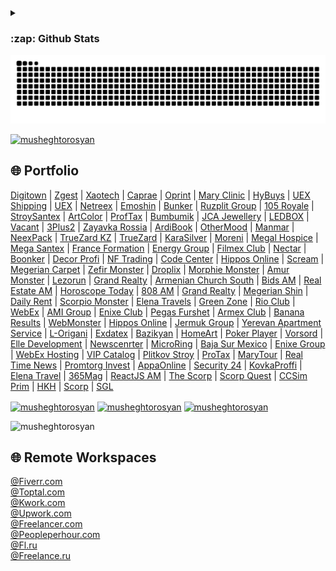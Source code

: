 <details>
  <summary><h3>:zap: Github Stats</h3></summary>
  <picture>
    <source media="(prefers-color-scheme: dark)" srcset="https://github-readme-stats-sigma-five.vercel.app/api?username=ArsenTech&show_icons=true&hide_border=true&theme=vue-dark&count_private=true" />
    <source media="(prefers-color-scheme: light)" srcset="https://github-readme-stats-sigma-five.vercel.app/api?username=ArsenTech&show_icons=true&hide_border=true&theme=vue&count_private=true" />
    <img alt="ArsenTech's Github Stats" src="https://github-readme-stats-sigma-five.vercel.app/api?username=ArsenTech&show_icons=true&hide_border=true&theme=vue&count_private=true" />
  </picture>
  <picture>
    <source media="(prefers-color-scheme: dark)" srcset="https://github-readme-stats-sigma-five.vercel.app/api/top-langs/?username=ArsenTech&layout=compact&theme=vue-dark&count_private=true" />
    <source media="(prefers-color-scheme: light)" srcset="https://github-readme-stats-sigma-five.vercel.app/api/top-langs/?username=ArsenTech&layout=compact&theme=vue&count_private=true" />
    <img alt="Top Languages" src="https://github-readme-stats-sigma-five.vercel.app/api/top-langs/?username=ArsenTech&layout=compact&theme=vue&count_private=true" />
  </picture>
  <picture>
    <source media="(prefers-color-scheme: dark)" srcset="https://github-readme-streak-stats.herokuapp.com/?user=arsentech&theme=vue-dark" />
    <source media="(prefers-color-scheme: light)" srcset="https://github-readme-streak-stats.herokuapp.com/?user=arsentech&theme=vue" />
    <img alt="Current Streak" src="https://github-readme-streak-stats.herokuapp.com/?user=arsentech&theme=vue" alt="arsentech" />
  </picture>
</details>

<picture>
  <source media="(prefers-color-scheme: dark)" srcset="https://raw.githubusercontent.com/ArsenTech/ArsenTech/output/github-contribution-grid-snake-dark.svg" />
  <source media="(prefers-color-scheme: light)" srcset="https://raw.githubusercontent.com/ArsenTech/ArsenTech/output/github-contribution-grid-snake.svg" />
  <img alt="github-snake" src="https://raw.githubusercontent.com/ArsenTech/ArsenTech/output/github-contribution-grid-snake.svg" />
</picture>





<p align="left"> <a href="https://github.com/ryo-ma/github-profile-trophy"><img src="https://github-profile-trophy.vercel.app/?username=musheghtorosyan&theme=matrix&no-frame=true" alt="musheghtorosyan" /></a> </p>


## 🌐 Portfolio



[Digitown](https://digitown.am) | [Zgest](https://zgest.com) | [Xaotech](https://xaotech.io) | [Caprae](https://caprae.am) | [Oprint](https://oprint.am) | [Mary Clinic](https://maryclinic.am) | [HyBuys](https://hybuys.com) | [UEX Shipping](https://uexshipping.com) | [UEX](https://uex.am) | [Netreex](https://netreex.eu) | [Emoshin](https://emoshin.am) | [Bunker](https://bunker.am) | [Ruzplit Group](https://ruzplitgroup.ru) | [105 Royale](https://105royale.com) | [StroySantex](https://stroysantex.ru) | [ArtColor](https://artcolor.am) | [ProfTax](https://proftax.am) | [Bumbumik](https://bumbumik.am) | [JCA Jewellery](https://jcajewellery.com) | [LEDBOX](https://ledbox.am) | [Vacant](https://vacant.am) | [3Plus2](https://3plus2.house) | [Zayavka Rossia](https://zayavka-rossia.ru) | [ArdiBook](https://ardibook.am) | [OtherMood](https://othermood.am) | [Manmar](https://manmar.am) | [NeexPack](https://neexpack.com) | [TrueZard KZ](https://truezard.kz) | [TrueZard](https://truezard.com) | [KaraSilver](https://karasilver.am) | [Moreni](https://moreni.am) | [Megal Hospice](https://megalhospice.com) | [Mega Santex](https://megasantex.ru) | [France Formation](https://franceformation.am) | [Energy Group](https://energygroup.com) | [Filmex Club](https://filmex.club) | [Nectar](http://nectar.am) | [Boonker](https://boonker.am) | [Decor Profi](https://decorprofi.ru) | [NF Trading](https://nftrading.com) | [Code Center](https://codecenter.am) | [Hippos Online](https://hippos.online) | [Scream](https://scream.am) | [Megerian Carpet](https://megeriancarpet.am) | [Zefir Monster](https://zefir.monster) | [Droplix](https://droplix.co) | [Morphie Monster](https://morphie.monster) | [Amur Monster](https://amur.monster) | [Lezorun](https://lezorun.ru) | [Grand Realty](https://grandrealty.am) | [Armenian Church South](http://armenianchurchsouth.ru) | [Bids AM](https://bids.am) | [Real Estate AM](https://real-estate.am) | [Horoscope Today](https://horoscop.today) | [808 AM](https://808.am) | [Grand Realty](https://grandrealty.am) | [Megerian Shin](https://megerianshin.am) | [Daily Rent](https://dailyrent.am) | [Scorpio Monster](https://scorpio.monster) | [Elena Travels](https://elenatravels.com) | [Green Zone](https://greenzone.am) | [Rio Club](https://rioclub.am) | [WebEx](https://webex.am) | [AMI Group](https://amigroup.am) | [Enixe Club](https://enixeclub.com) | [Pegas Furshet](https://pegas-furshet.com) | [Armex Club](https://armex.club) | [Banana Results](https://bananaresults.ru) | [WebMonster](https://webmonster.am) | [Hippos Online](https://hippos.online) | [Jermuk Group](https://jermukgroup.am) | [Yerevan Apartment Service](https://yerevanapartmentservece.am) | [L-Origani](https://l-origani.com) | [Exdatex](https://exdatex.com) | [Bazikyan](https://bazikyan.net) | [HomeArt](https://homeart.am) | [Poker Player](https://pokerplayer.am) | [Vorsord](https://vorsord.net) | [Elle Development](https://elledevelopment.com) | [Newscenrter](https://newscenrter.am) | [MicroRing](https://microring.am) | [Baja Sur Mexico](https://bajasurmexico.com) | [Enixe Group](https://enixegroup.com) | [WebEx Hosting](https://webex-hosting.com) | [VIP Catalog](https://vipcatalog.am) | [Plitkov Stroy](https://plitkovstroy.ru) | [ProTax](https://protax.am) | [MaryTour](https://marytour.am) | [Real Time News](https://realtimenews.club) | [Promtorg Invest](https://promtorginvest.ru) | [AppaOnline](https://appaonline.am) | [Security 24](https://security24.pro) | [KovkaProffi](https://kovkaproffi.ru) | [Elena Travel](https://elenatravel.am) | [365Mag](https://365mag.ru) | [ReactJS AM](https://reactjs.am) | [The Scorp](https://thescorp.io) | [Scorp Quest](https://scorp.quest) | [CCSim Prim](https://ccsimprim.com) | [HKH](https://hkh.am) | [Scorp](https://scorp.am) | [SGL](https://sgl.am)

<p align="left">
<a href="https://linkedin.com/in/musheghtorosyan" target="blank"><img align="center" src="https://raw.githubusercontent.com/rahuldkjain/github-profile-readme-generator/master/src/images/icons/Social/linked-in-alt.svg" alt="musheghtorosyan" height="30" width="40" /></a>
<a href="https://fb.com/musheghtorosyan" target="blank"><img align="center" src="https://raw.githubusercontent.com/rahuldkjain/github-profile-readme-generator/master/src/images/icons/Social/facebook.svg" alt="musheghtorosyan" height="30" width="40" /></a>
<a href="https://instagram.com/musheghtorosyan" target="blank"><img align="center" src="https://raw.githubusercontent.com/rahuldkjain/github-profile-readme-generator/master/src/images/icons/Social/instagram.svg" alt="musheghtorosyan" height="30" width="40" /></a>
</p>
<p align="left"> <img src="https://komarev.com/ghpvc/?username=musheghtorosyan&label=Profile%20views&color=0e75b6&style=flat" alt="musheghtorosyan" /> </p>
<!-- <p align="center"><img src="https://github-readme-streak-stats.herokuapp.com/?user=musheghtorosyan" alt="musheghtorosyan" /></p> -->
<!-- <p align="left"> <a href="https://twitter.com/" target="blank"><img src="https://img.shields.io/twitter/follow/?logo=twitter&style=for-the-badge" alt="" /></a> </p> -->
<!--<p><img align="center" src="https://github-readme-stats.vercel.app/api?username=musheghtorosyan&show_icons=true&locale=en&random=1" alt="musheghtorosyan" /></p>-->
<!--<p><img align="center" src="https://github-readme-stats.vercel.app/api/top-langs?username=musheghtorosyan&show_icons=true&locale=en&layout=compact&random=1" alt="musheghtorosyan" /></p>-->

## 🌐 Remote Workspaces

<a href="https://fiverr.com/sellers/musheghtorosyan" target="blank">@Fiverr.com</a><br>
<a href="https://toptal.com" target="blank">@Toptal.com</a><br>
<a href="https://kwork.com" target="blank">@Kwork.com</a><br>
<a href="https://upwork.com" target="blank">@Upwork.com</a><br>
<a href="https://freelancer.com" target="blank">@Freelancer.com</a><br>
<a href="https://peopleperhour.com" target="blank">@Peopleperhour.com</a><br>
<a href="https://fl.ru" target="blank">@Fl.ru</a><br>
<a href="https://freelance.ru" target="blank">@Freelance.ru</a><br>

